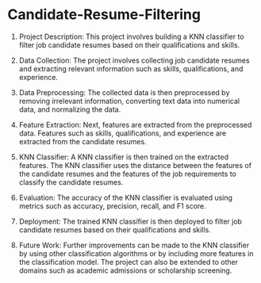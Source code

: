 # Candidate-Resume-Filtering

1. Project Description: This project involves building a KNN classifier to filter job candidate resumes based on their qualifications and skills.

2. Data Collection: The project involves collecting job candidate resumes and extracting relevant information such as skills, qualifications, and experience.

3. Data Preprocessing: The collected data is then preprocessed by removing irrelevant information, converting text data into numerical data, and normalizing the data.

4. Feature Extraction: Next, features are extracted from the preprocessed data. Features such as skills, qualifications, and experience are extracted from the candidate resumes.

5. KNN Classifier: A KNN classifier is then trained on the extracted features. The KNN classifier uses the distance between the features of the candidate resumes and the features of the job requirements to classify the candidate resumes.

6. Evaluation: The accuracy of the KNN classifier is evaluated using metrics such as accuracy, precision, recall, and F1 score.

7. Deployment: The trained KNN classifier is then deployed to filter job candidate resumes based on their qualifications and skills.

8. Future Work: Further improvements can be made to the KNN classifier by using other classification algorithms or by including more features in the classification model. The project can also be extended to other domains such as academic admissions or scholarship screening.
